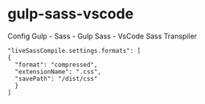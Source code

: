 # gulp-sass-vscode
Config Gulp - Sass - Gulp Sass - VsCode Sass Transpiler

    "liveSassCompile.settings.formats": [
    {
      "format": "compressed",
      "extensionName": ".css",
      "savePath": "/dist/css"
      }
    ]
